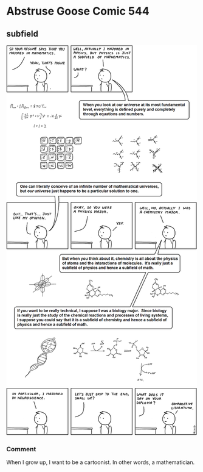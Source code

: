 # Abstruse Goose Comic 544
## subfield

![image](nontrivial_subfield.png)
### Comment
When I grow up, I want to be a cartoonist.  In other words, a mathematician.
